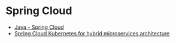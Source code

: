 # Spring Cloud
- [Java - Spring Cloud](https://spring.io/projects/spring-cloud)
- [Spring Cloud Kubernetes for hybrid microservices architecture](https://medium.com/javarevisited/spring-cloud-kubernetes-for-hybrid-microservices-architecture-f487d67328d0)
